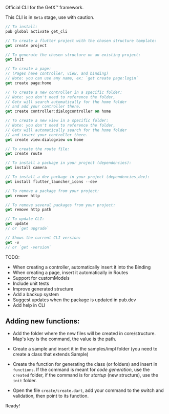 Official CLI for the GetX™ framework.

This CLI is in `Beta` stage, use with caution.

```dart
// To install:
pub global activate get_cli 

// To create a flutter project with the chosen structure template:
get create project 

// To generate the chosen structure on an existing project:
get init 

// To create a page: 
// (Pages have controller, view, and binding)
// Note: you can use any name, ex: `get create page:login` 
get create page:home 

// To create a new controller in a specific folder:
// Note: you don't need to reference the folder, 
// Getx will search automatically for the home folder
// and add your controller there.
get create controller:dialogcontroller on home

// To create a new view in a specific folder:
// Note: you don't need to reference the folder,
// Getx will automatically search for the home folder
// and insert your controller there.
get create view:dialogview on home

// To create the route file:
get create route 

// To install a package in your project (dependencies):
get install camera

// To install a dev package in your project (dependencies_dev): 
get install flutter_launcher_icons --dev

// To remove a package from your project:
get remove http

// To remove several packages from your project:
get remove http path

// To update CLI: 
get update
// or `get upgrade`

// Shows the current CLI version: 
get -v 
// or `get -version`
```

TODO: 
- When creating a controller, automatically insert it into the Binding
- When creating a page, insert it automatically in Routes
- Support for customModels
- Include unit tests
- Improve generated structure
- Add a backup system
- Suggest updates when the package is updated in pub.dev
- Add help in CLI

## Adding new functions:
- Add the folder where the new files will be created in core/structure. Map's key is the command, the value is the path.

- Create a sample and insert it in the samples/impl folder (you need to create a class that extends Sample)

- Create the function for generating the class (or folders) and insert in `functions`. 
If the command is meant for *code generation*, use the `created` folder, 
if the command is for *startup* (new structure), use the `init` folder.

- Open the file `create/create.dart`, add your command to the switch and validation, then point to its function.

Ready!
